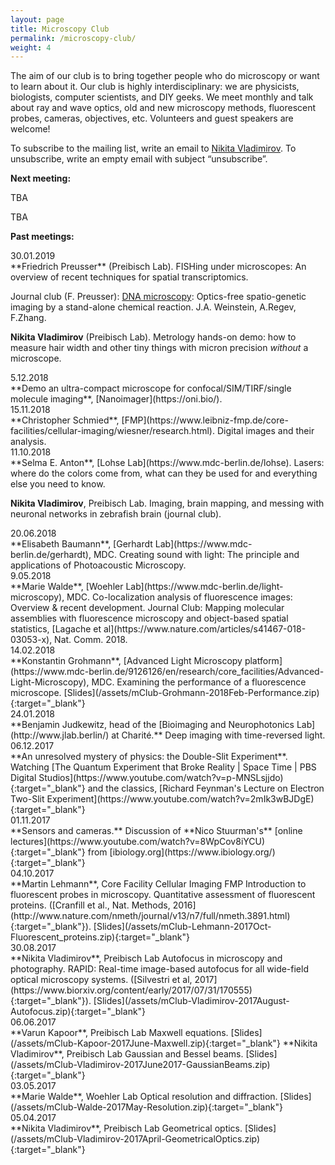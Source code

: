 ```yaml
---
layout: page
title: Microscopy Club
permalink: /microscopy-club/
weight: 4
---
```


<div class="micro-club-description">
	<p>The aim of our club is to bring together people who do microscopy or want to learn about it. Our club is highly interdisciplinary: we are physicists, biologists, computer scientists, and DIY geeks. We meet monthly and talk about ray and wave optics, old and new microscopy methods, fluorescent probes, cameras, objectives, etc. Volunteers and guest speakers are welcome! </p>
	<p>To subscribe to the mailing list, write an email to <a href="mailto:nikita.vladimirov@mdc-berlin.de" target="_blank">Nikita Vladimirov</a>. To unsubscribe, write an empty email with subject “unsubscribe”. </p>
</div>

<div class="row">
<p><b>Next meeting:</b></p>
<div class="col-md-2"> TBA </div>
<div class="col-md-10" markdown="1">
	
TBA

</div>
</div>

<div class="row">
<p></p>
<p><b>Past meetings:</b></p>

<div class="col-md-2"> 30.01.2019 </div>
<div class="col-md-10" markdown="1">
**Friedrich Preusser** (Preibisch Lab). FISHing under microscopes: An overview of recent techniques for spatial transcriptomics. 

Journal club (F. Preusser): [DNA microscopy](https://doi.org/10.1101/471219): Optics-free spatio-genetic imaging by a stand-alone chemical reaction. J.A. Weinstein, A.Regev, F.Zhang.

**Nikita Vladimirov** (Preibisch Lab). Metrology hands-on demo: how to measure hair width and other tiny things with micron precision *without* a microscope.
</div>

<div class="col-md-2"> 5.12.2018 </div>
<div class="col-md-10" markdown="1">
**Demo an ultra-compact microscope for confocal/SIM/TIRF/single molecule imaging**, [Nanoimager](https://oni.bio/). 
</div>

<div class="col-md-2"> 15.11.2018 </div>
<div class="col-md-10" markdown="1">
**Christopher Schmied**, [FMP](https://www.leibniz-fmp.de/core-facilities/cellular-imaging/wiesner/research.html). Digital images and their analysis.
</div>

<div class="col-md-2"> 11.10.2018 </div>
<div class="col-md-10" markdown="1">
**Selma E. Anton**, [Lohse Lab](https://www.mdc-berlin.de/lohse). 	
Lasers: where do the colors come from, what can they be used for and everything else you need to know. 

**Nikita Vladimirov**, Preibisch Lab. 
Imaging, brain mapping, and messing with neuronal networks in zebrafish brain (journal club).
</div>

<div class="col-md-2"> 20.06.2018 </div>
<div class="col-md-10" markdown="1">
**Elisabeth Baumann**, [Gerhardt Lab](https://www.mdc-berlin.de/gerhardt), MDC.  
Creating sound with light: The principle and applications of Photoacoustic Microscopy. 
</div>

<div class="col-md-2"> 9.05.2018 </div>
<div class="col-md-10" markdown="1">
**Marie Walde**, [Woehler Lab](https://www.mdc-berlin.de/light-microscopy), MDC. 
Co-localization analysis of fluorescence images: Overview & recent development.  
Journal Club: Mapping molecular assemblies with fluorescence microscopy and object-based spatial statistics, [Lagache et al](https://www.nature.com/articles/s41467-018-03053-x), Nat. Comm. 2018. 
</div>
	
<div class="col-md-2"> 14.02.2018 </div>
<div class="col-md-10" markdown="1">
**Konstantin Grohmann**, [Advanced Light Microscopy platform](https://www.mdc-berlin.de/9126126/en/research/core_facilities/Advanced-Light-Microscopy), MDC.  
Examining the performance of a fluorescence microscope.
[Slides](/assets/mClub-Grohmann-2018Feb-Performance.zip){:target="_blank"}
</div>

<div class="col-md-2"> 24.01.2018 </div>
<div class="col-md-10" markdown="1">
**Benjamin Judkewitz, head of the [Bioimaging and Neurophotonics Lab](http://www.jlab.berlin/) at Charité.**  
Deep imaging with time-reversed light.
</div>

<div class="col-md-2"> 06.12.2017 </div>
<div class="col-md-10" markdown="1">
**An unresolved mystery of physics: the Double-Slit Experiment**. Watching [The Quantum Experiment that Broke Reality | Space Time | PBS Digital Studios](https://www.youtube.com/watch?v=p-MNSLsjjdo){:target="_blank"} and the classics, [Richard Feynman's Lecture on Electron Two-Slit Experiment](https://www.youtube.com/watch?v=2mIk3wBJDgE){:target="_blank"}
</div>

<div class="col-md-2"> 01.11.2017 </div>
<div class="col-md-10" markdown="1">
**Sensors and cameras.** Discussion of **Nico Stuurman's** [online lectures](https://www.youtube.com/watch?v=8WpCov8iYCU){:target="_blank"} from [ibiology.org](https://www.ibiology.org/){:target="_blank"}
</div>

<div class="col-md-2"> 04.10.2017 </div>
<div class="col-md-10" markdown="1">
**Martin Lehmann**, Core Facility Cellular Imaging FMP  
Introduction to fluorescent probes in microscopy. Quantitative assessment of fluorescent proteins. ([Cranfill et al., Nat. Methods, 2016](http://www.nature.com/nmeth/journal/v13/n7/full/nmeth.3891.html){:target="_blank"}).
[Slides](/assets/mClub-Lehmann-2017Oct-Fluorescent_proteins.zip){:target="_blank"}
</div>

<div class="col-md-2">
30.08.2017
</div>
<div class="col-md-10" markdown="1">
**Nikita Vladimirov**, Preibisch Lab  
Autofocus in microscopy and photography. RAPID: Real-time image-based autofocus for all wide-field optical microscopy systems. ([Silvestri et al, 2017](https://www.biorxiv.org/content/early/2017/07/31/170555){:target="_blank"}).
[Slides](/assets/mClub-Vladimirov-2017August-Autofocus.zip){:target="_blank"}
</div>

<div class="col-md-2">
06.06.2017
</div>
<div class="col-md-10" markdown="1">
**Varun Kapoor**, Preibisch Lab  
Maxwell equations. [Slides](/assets/mClub-Kapoor-2017June-Maxwell.zip){:target="_blank"}  
**Nikita Vladimirov**, Preibisch Lab  
Gaussian and Bessel beams. [Slides](/assets/mClub-Vladimirov-2017June2017-GaussianBeams.zip){:target="_blank"}
</div>

<div class="col-md-2">
03.05.2017
</div>
<div class="col-md-10" markdown="1">
**Marie Walde**, Woehler Lab  
Optical resolution and diffraction. [Slides](/assets/mClub-Walde-2017May-Resolution.zip){:target="_blank"}
</div>

<div class="col-md-2">
05.04.2017
</div>
<div class="col-md-10" markdown="1">
**Nikita Vladimirov**, Preibisch Lab  
Geometrical optics. [Slides](/assets/mClub-Vladimirov-2017April-GeometricalOptics.zip){:target="_blank"}
</div>

</div>



